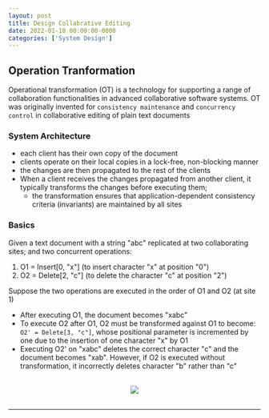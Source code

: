 ```yaml
---
layout: post
title: Design Collabrative Editing
date: 2022-01-18 00:00:00-0000
categories: ['System Design']
---
```


## Operation Tranformation

Operational transformation (OT) is a technology for supporting a range of collaboration functionalities in advanced collaborative software systems. OT was originally invented for `consistency maintenance` and `concurrency control` in collaborative editing of plain text documents

### System Architecture

* each client has their own copy of the document
* clients operate on their local copies in a lock-free, non-blocking manner
* the changes are then propagated to the rest of the clients
* When a client receives the changes propagated from another client, it typically transforms the changes before executing them; 
    * the transformation ensures that application-dependent consistency criteria (invariants) are maintained by all sites


### Basics

Given a text document with a string "abc" replicated at two collaborating sites; and two concurrent operations:
1. O1 = Insert[0, "x"] (to insert character "x" at position "0")
2. O2 = Delete[2, "c"] (to delete the character "c" at position "2")

Suppose the two operations are executed in the order of O1 and O2 (at site 1)

* After executing O1, the document becomes "xabc"
* To execute O2 after O1, O2 must be transformed against O1 to become: `O2' = Delete[3, "c"]`, whose positional parameter is incremented by one due to the insertion of one character "x" by O1
* Executing O2' on "xabc" deletes the correct character "c" and the document becomes "xab". However, if O2 is executed without transformation, it incorrectly deletes character "b" rather than "c"


<br/>
<div>
    <center><img src="{{ site.baseurl }}/assets/img/collabdoc/OT.png"></center>
</div>
<br/>

---

